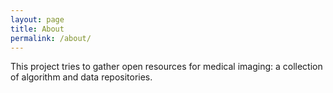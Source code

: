 ```yaml
---
layout: page
title: About
permalink: /about/
---
```


  This project tries to gather open resources for medical imaging:
  a collection of algorithm and data repositories.
